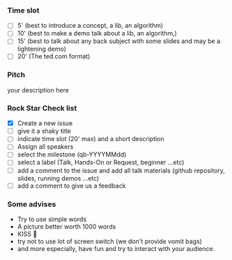 ### Time slot

- [ ] 5'   (best to introduce a concept, a lib, an algorithm)
- [ ] 10'  (best to make a demo talk about a lib, an algorithm,)
- [ ] 15'  (best to talk about any back subject with some slides and may be a lightening demo)
- [ ] 20'  (The ted.com format)

### Pitch

your description here

### Rock Star Check list

- [X] Create a new issue
- [ ] give it a shaky title
- [ ] indicate time slot (20' max) and a short description
- [ ] Assign all speakers
- [ ] select the milestone (qb-YYYYMMdd)
- [ ] select a label (Talk, Hands-On or Request, beginner ...etc)
- [ ] add a comment to the issue and add all talk materials (github repository, slides, running demos ...etc)
- [ ] add a comment to give us a feedback 

### Some advises

- Try to use simple words
- A picture better worth 1000 words
- KISS :kiss:
- try not to use lot of screen switch (we don't provide vomit bags)
- and more especially, have fun and try to interact with your audience.
